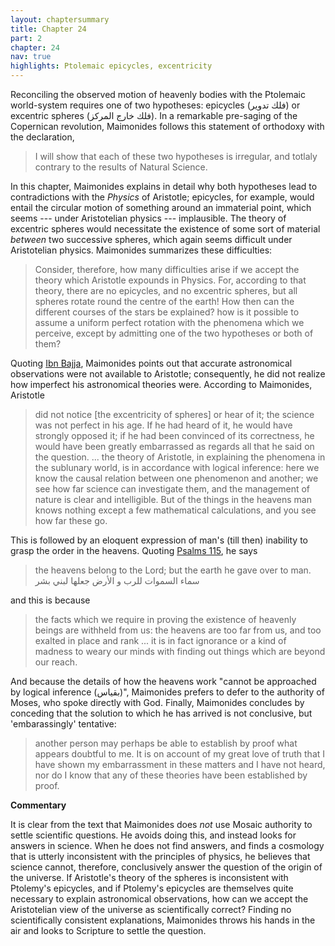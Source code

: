 ```yaml
---
layout: chaptersummary
title: Chapter 24
part: 2
chapter: 24
nav: true
highlights: Ptolemaic epicycles, excentricity
---
```


Reconciling the observed motion of heavenly bodies with the Ptolemaic world-system requires one of two hypotheses: epicycles (فلك تدوير) or excentric spheres (فلك خارج المركز). In a remarkable pre-saging of the Copernican revolution, Maimonides follows this statement of orthodoxy with the declaration,
> I will show that each of these two hypotheses is irregular, and totlaly contrary to the results of Natural Science.

In this chapter, Maimonides explains in detail why both hypotheses lead to contradictions with the _Physics_ of Aristotle; epicycles, for example, would entail the circular motion of something around an immaterial point, which seems --- under Aristotelian physics --- implausible. The theory of excentric spheres would necessitate the existence of some sort of material _between_ two successive spheres, which again seems difficult under Aristotelian physics. Maimonides summarizes these difficulties:
> Consider, therefore, how many difficulties arise if we accept the theory which Aristotle expounds in Physics. For, according to that theory, there are no epicycles, and no excentric spheres, but all spheres rotate round the centre of the earth! How then can the different courses of the stars be explained? how is it possible to assume a uniform perfect rotation with the phenomena which we perceive, except by admitting one of the two hypotheses or both of them?

Quoting [Ibn Bajja](https://en.wikipedia.org/wiki/Avempace), Maimonides points out that accurate astronomical observations were not available to Aristotle; consequently, he did not realize how imperfect his astronomical theories were. According to Maimonides, Aristotle
> did not notice [the excentricity of spheres] or hear of it; the science was not perfect in his age. If he had heard of it, he would have strongly opposed it; if he had been convinced of its correctness, he would have been greatly embarrassed as regards all that he said on the question. ... the theory of Aristotle, in explaining the phenomena in the sublunary world, is in accordance with logical inference: here we know the causal relation between one phenomenon and another; we see how far science can investigate them, and the management of nature is clear and intelligible. But of the things in the heavens man knows nothing except a few mathematical calculations, and you see how far these go.

This is followed by an eloquent expression of man's (till then) inability to grasp the order in the heavens. Quoting [Psalms 115](https://www.sefaria.org/Psalms.115.16?lang=bi), he says 
> the heavens belong to the Lord; but the earth he gave over to man. سماء السموات للرب و الأرض جعلها لبني بشر

and this is because 
> the facts which we require in proving the existence of heavenly beings are withheld from us: the heavens are too far from us, and too exalted in place and rank ... it is in fact ignorance or a kind of madness to weary our minds with finding out things which are beyond our reach.

And because the details of how the heavens work "cannot be approached by logical inference (بقياس)", Maimonides prefers to defer to the authority of Moses, who spoke directly with God. Finally, Maimonides concludes by conceding that the solution to which he has arrived is not conclusive, but 'embarassingly' tentative:
> another person may perhaps be able to establish by proof what appears doubtful to me. It is on account of my great love of truth that I have shown my embarrassment in these matters and I have not heard, nor do I know that any of these theories have been established by proof.

**Commentary**

It is clear from the text that Maimonides does _not_ use Mosaic authority to settle scientific questions. He avoids doing this, and instead looks for answers in science. When he does not find answers, and finds a cosmology that is utterly inconsistent with the principles of physics, he believes that science cannot, therefore, conclusively answer the question of the origin of the universe. If Aristotle's theory of the spheres is inconsistent with Ptolemy's epicycles, and if Ptolemy's epicycles are themselves quite necessary to explain astronomical observations, how can we accept the Aristotelian view of the universe as scientifically correct? Finding no scientifically consistent explanations, Maimonides throws his hands in the air and looks to Scripture to settle the question.


